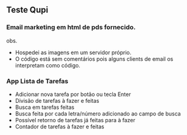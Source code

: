 ## Teste Qupi

### Email marketing em html de pds fornecido.
obs.
- Hospedei as imagens em um servidor próprio.
- O código está sem comentários pois alguns clients de email os interpretam como código.


### App Lista de Tarefas
- Adicionar nova tarefa por botão ou tecla Enter
- Divisão de tarefas à fazer e feitas
- Busca em tarefas feitas
- Busca feita por cada letra/número adicionado ao campo de busca
- Possível retorno de tarefas já feitas para à fazer
- Contador de tarefas à fazer e feitas

